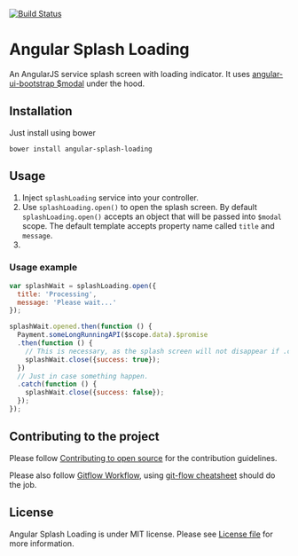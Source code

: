 [![Build Status](https://travis-ci.org/zentetsukenz/angular-splash-loading.svg)](https://travis-ci.org/zentetsukenz/angular-splash-loading)

# Angular Splash Loading

An AngularJS service splash screen with loading indicator. It uses [angular-ui-bootstrap $modal](http://angular-ui.github.io/bootstrap/#/modal) under the hood.

## Installation

Just install using bower

`bower install angular-splash-loading`

## Usage

1. Inject `splashLoading` service into your controller.
2. Use `splashLoading.open()` to open the splash screen. By default `splashLoading.open()` accepts an object that will be passed into `$modal` scope. The default template accepts property name called `title` and `message`. 
3. 

### Usage example

```javascript
var splashWait = splashLoading.open({
  title: 'Processing',
  message: 'Please wait...'
});

splashWait.opened.then(function () {
  Payment.someLongRunningAPI($scope.data).$promise
  .then(function () {
    // This is necessary, as the splash screen will not disappear if .close() is not called.
    splashWait.close({success: true});
  })
  // Just in case something happen.
  .catch(function () {
    splashWait.close({success: false});
  });
});
```

## Contributing to the project

Please follow [Contributing to open source](https://guides.github.com/activities/contributing-to-open-source/#contributing) for the contribution guidelines.

Please also follow [Gitflow Workflow](https://www.atlassian.com/git/tutorials/comparing-workflows/feature-branch-workflow), using [git-flow cheatsheet](http://danielkummer.github.io/git-flow-cheatsheet/) should do the job.

## License

Angular Splash Loading is under MIT license.
Please see [License file](https://github.com/zentetsukenz/angular-splash-loading/blob/master/LICENSE) for more information.
